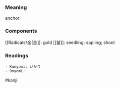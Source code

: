 ### Meaning

anchor

### Components

[[Radicals/金|金]]: gold [[苗]]: seedling; sapling; shoot

### Readings

```
- Kunyomi: いかり
- Onyomi: 
```

#kanji